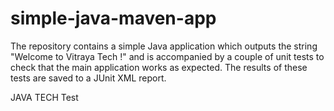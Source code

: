 # simple-java-maven-app


The repository contains a simple Java application which outputs the string
"Welcome to Vitraya Tech !" and is accompanied by a couple of unit tests to check that the
main application works as expected. The results of these tests are saved to a
JUnit XML report.

JAVA TECH Test
